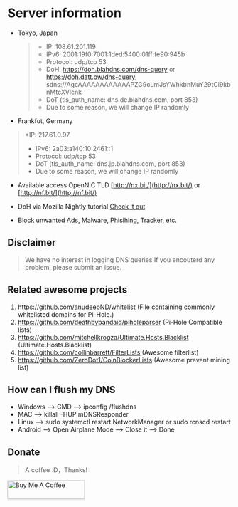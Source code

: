 # Server information

- Tokyo, Japan
  > * IP: 108.61.201.119
  > * IPv6: 2001:19f0:7001:1ded:5400:01ff:fe90:945b
  > * Protocol: udp/tcp 53
  > * DoH: https://doh.blahdns.com/dns-query or  https://doh.datt.pw/dns-query, sdns://AgcAAAAAAAAAAAAPZG9oLmJsYWhkbnMuY29tCi9kbnMtcXVlcnk
  > * DoT (tls_auth_name: dns.de.blahdns.com, port 853)
  > * Due to some reason, we will change IP randomly

-  Frankfut, Germany
  > *IP: 217.61.0.97
  > * IPv6: 2a03:a140:10:2461::1
  > * Protocol: udp/tcp 53
  > * DoT (tls_auth_name: dns.jp.blahdns.com, port 853)
  > * Due to some reason, we will change IP randomly
  
* Available access OpenNIC TLD [http://nx.bit/](http://nx.bit/) or [http://nf.bit/](http://nf.bit/)

* DoH via Mozilla Nightly tutorial [Check it out](https://www.ookangzheng.com/mozilla-nightly-enable-dns-over-https/)

* Block unwanted Ads, Malware, Phisihing, Tracker, etc.

## Disclaimer
> We have no interest in logging DNS queries
> If you encouterd any problem, please submit an issue.

## Related awesome projects
1. https://github.com/anudeepND/whitelist (File containing commonly whitelisted domains for Pi-Hole.)
2. https://github.com/deathbybandaid/piholeparser (Pi-Hole Compatible lists)
3. https://github.com/mitchellkrogza/Ultimate.Hosts.Blacklist (Ultimate.Hosts.Blacklist)
4. https://github.com/collinbarrett/FilterLists (Awesome filterlist)
5. https://github.com/ZeroDot1/CoinBlockerLists (Awesome prevent mining list)


## How can I flush my DNS 
* Windows --> CMD --> ipconfig /flushdns 
* MAC --> killall -HUP mDNSResponder 
* Linux --> sudo systemctl restart NetworkManager or sudo rcnscd restart 
* Android --> Open Airplane Mode --> Close it --> Done 

## Donate
> A coffee :D，Thanks!

<a href="https://buymeacoff.ee/elk6NqZhi" target="_blank"><img src="https://www.buymeacoffee.com/assets/img/custom_images/orange_img.png" alt="Buy Me A Coffee" style="height: 41px !important;width: 174px !important;box-shadow: 0px 3px 2px 0px rgba(190, 190, 190, 0.5) !important;-webkit-box-shadow: 0px 3px 2px 0px rgba(190, 190, 190, 0.5) !important;" ></a>
